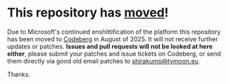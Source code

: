 # This repository has [moved](https://shinmera.com/projects/flow)!
Due to Microsoft's continued enshittification of the platform this repository has been moved to [Codeberg](https://shinmera.com/projects/flow) in August of 2025. It will not receive further updates or patches. **Issues and pull requests will not be looked at here either**, please submit your patches and issue tickets on Codeberg, or send them directly via good old email patches to [shirakumo@tymoon.eu](mailto:shirakumo@tymoon.eu).

Thanks.